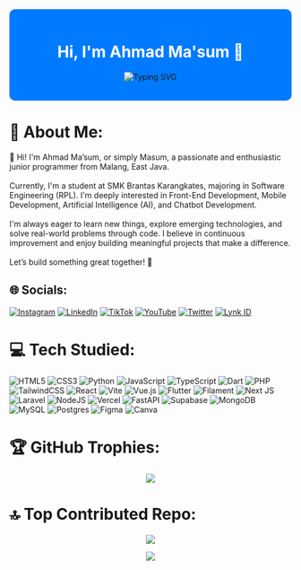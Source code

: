 <div align="center" style="background-color:#007BFF; padding: 20px; border-radius: 10px;">
  <h1 style="color:white;">Hi, I'm Ahmad Ma'sum 👋</h1>
  <p>
    <img src="https://readme-typing-svg.demolab.com?font=Fira+Code&size=24&duration=3000&pause=1000&center=true&vCenter=true&width=435&lines=Frontend+Developer;Mobile+Developer" alt="Typing SVG" />
  </p>
</div>

# 💫 About Me:
👋 Hi! I'm Ahmad Ma’sum, or simply Masum, a passionate and enthusiastic junior programmer from Malang, East Java.<br><br>Currently, I'm a student at SMK Brantas Karangkates, majoring in Software Engineering (RPL). I'm deeply interested in Front-End Development, Mobile Development, Artificial Intelligence (AI), and Chatbot Development.<br><br>I'm always eager to learn new things, explore emerging technologies, and solve real-world problems through code. I believe in continuous improvement and enjoy building meaningful projects that make a difference.<br><br>Let’s build something great together!  🚀

## 🌐 Socials:
[![Instagram](https://img.shields.io/badge/Instagram-%23E4405F.svg?logo=instagram&logoColor=white)](https://instagram.com/msum023) 
[![LinkedIn](https://img.shields.io/badge/LinkedIn-%230077B5.svg?logo=linkedin&logoColor=white)](https://linkedin.com/in/ahmadmasum127)
[![TikTok](https://img.shields.io/badge/TikTok-%23000000.svg?logo=tiktok&logoColor=white)](https://tiktok.com/@abah330)
[![YouTube](https://img.shields.io/badge/YouTube-%23FF0000.svg?logo=youtube&logoColor=white)](https://youtube.com/@ahmadmasum4200)
[![Twitter](https://img.shields.io/badge/Twitter-%23000000.svg?logo=x&logoColor=white)](https://x.com/ahmadmasum23)
[![Lynk ID](https://img.shields.io/badge/Lynk-%231875F0.svg?logo=data:image/svg+xml;base64,PHN2ZyB3aWR0aD0iMzIiIGhlaWdodD0iMzIiIHZpZXdCb3g9IjAgMCAzMiAzMiIgZmlsbD0ibm9uZSIgeG1sbnM9Imh0dHA6Ly93d3cudzMub3JnLzIwMDAvc3ZnIj4KPHJlY3Qgd2lkdGg9IjMyIiBoZWlnaHQ9IjMyIiByeD0iNiIgZmlsbD0iI0ZGRiIvPgo8cGF0aCBkPSJNMTYuNSA5TDExLjUgMjMuNUgxNC41TDE1LjUgMjBIMTguNUwxOS41IDIzLjVIMjIuNUwxNy41IDlIMTYuNVoiIGZpbGw9IiMwMDYyRkYiLz4KPC9zdmc+)](https://lynk.id/ahmadmasum)



# 💻 Tech Studied:

![HTML5](https://img.shields.io/badge/html5-%23E34F26.svg?style=flat&logo=html5&logoColor=white)
![CSS3](https://img.shields.io/badge/css3-%231572B6.svg?style=flat&logo=css3&logoColor=white)
![Python](https://img.shields.io/badge/python-3670A0?style=flat&logo=python&logoColor=ffdd54)
![JavaScript](https://img.shields.io/badge/javascript-%23323330.svg?style=flat&logo=javascript&logoColor=%23F7DF1E) 
![TypeScript](https://img.shields.io/badge/typescript-%23007ACC.svg?style=flat&logo=typescript&logoColor=white) 
![Dart](https://img.shields.io/badge/dart-%230175C2.svg?style=flat&logo=dart&logoColor=white) 
![PHP](https://img.shields.io/badge/php-%23777BB4.svg?style=flat&logo=php&logoColor=white) 
![TailwindCSS](https://img.shields.io/badge/tailwindcss-%2338B2AC.svg?style=flat&logo=tailwind-css&logoColor=white)
![React](https://img.shields.io/badge/react-%2320232a.svg?style=flat&logo=react&logoColor=%2361DAFB)
![Vite](https://img.shields.io/badge/vite-%23646CFF.svg?style=flat&logo=vite&logoColor=white) 
![Vue.js](https://img.shields.io/badge/vue.js-%2335495e.svg?style=flat&logo=vuedotjs&logoColor=%234FC08D)
![Flutter](https://img.shields.io/badge/Flutter-%2302569B.svg?style=flat&logo=Flutter&logoColor=white)
![Filament](https://img.shields.io/badge/Filament-FFAA00?style=flat&logoColor=%23000000) 
![Next JS](https://img.shields.io/badge/Next-black?style=flat&logo=next.js&logoColor=white) 
![Laravel](https://img.shields.io/badge/laravel-%23FF2D20.svg?style=flat&logo=laravel&logoColor=white) 
![NodeJS](https://img.shields.io/badge/node.js-6DA55F?style=flat&logo=node.js&logoColor=white) 
![Vercel](https://img.shields.io/badge/vercel-%23000000.svg?style=flat&logo=vercel&logoColor=white) 
![FastAPI](https://img.shields.io/badge/FastAPI-005571?style=flat&logo=fastapi) 
![Supabase](https://img.shields.io/badge/Supabase-3ECF8E?style=flat&logo=supabase&logoColor=white) 
![MongoDB](https://img.shields.io/badge/MongoDB-%234ea94b.svg?style=flat&logo=mongodb&logoColor=white) 
![MySQL](https://img.shields.io/badge/mysql-4479A1.svg?style=flat&logo=mysql&logoColor=white)
![Postgres](https://img.shields.io/badge/postgres-%23316192.svg?style=flat&logo=postgresql&logoColor=white) 
![Figma](https://img.shields.io/badge/figma-%23F24E1E.svg?style=flat&logo=figma&logoColor=white) 
![Canva](https://img.shields.io/badge/Canva-%2300C4CC.svg?style=flat&logo=Canva&logoColor=white)

# 🏆 GitHub Trophies:
<div align="center">
  
![](https://github-profile-trophy.vercel.app/?username=ahmadmasum23&theme=radical&no-frame=false&no-bg=true&margin-w=4)
</div>

# 🔝 Top Contributed Repo:
<div align="center">
  
![](https://github-contributor-stats.vercel.app/api?username=ahmadmasum23&limit=5&theme=dark&combine_all_yearly_contributions=true)
</div>


<div align="center">
  
[![](https://visitcount.itsvg.in/api?id=ahmadmasum23&icon=1&color=3)](https://visitcount.itsvg.in)
</div>

<!-- Proudly created with GPRM ( https://gprm.itsvg.in ) -->
